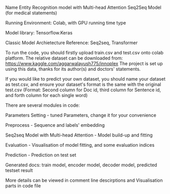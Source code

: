 Name Entity Recognition model with Multi-head Attention Seq2Seq Model (for medical statements)

Running Environment: Colab, with GPU running time type

Model library: Tensorflow.Keras

Classic Model Archietecture Reference: Seq2seq, Transformer

To run the code, you should firstly upload train.csv and test.csv onto colab platform.
The relative dataset can be downloaded from:
https://www.kaggle.com/aggarwalayush775/innoplex
The project is set up using this data, thanks for its author(s) and doctors' statements.

If you would like to predict your own dataset, you should name your dataset as test.csv,
and ensure your dataset's format is the same with the original test.csv
(Format: Second column for Doc id, third column for Sentence id, and forth column for each single word)

There are several modules in code:

  Parameters Setting - tuned Parameters, change it for your convenience

  Preprocess - Sequence and labels' embedding

  Seq2seq Model with Multi-head Attention - Model build-up and fitting

  Evaluation - Visualisation of model fitting, and some evaluation indices
  
  Prediction - Prediction on test set

Generated docs: train model, encoder model, decoder model, predicted testset result

More details can be viewed in comment line descirptions and Visualisation parts in code file
